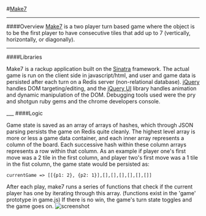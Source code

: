 #<a href="https://fierce-taiga-2233.herokuapp.com/">Make7</a>
____
####Overview
<a href="http://make7.herokuapp.com/">Make7</a> is a two player turn based game where the object is to be the first player to have consecutive tiles that add up to 7 (vertically, horizontally, or diagonally).
___
####Libraries
<p>
Make7 is a rackup application built on the <a href="https://github.com/sinatra/sinatra">Sinatra</a> framework. The actual game is run on the client side in javascript/html, and user and game data is persisted after each turn on a Redis server (non-relational database). <a href="http://jquery.com"/>jQuery</a> handles DOM targeting/editing, and the <a href="http://jqueryui.com/">jQuery UI</a> library handles animation and dynamic manipulation of the DOM. Debugging tools used were the pry and shotgun ruby gems and the chrome developers console.
</p>
___
####Logic
<p>
Game state is saved as an array of arrays of hashes, which through JSON parsing persists the game on Redis quite cleanly. The highest level array is more or less a game data container, and each inner array represents a column of the board. Each successive hash within these column arrays represents a row within that column. As an example if player one's first move was a 2 tile in the first column, and player two's first move was a 1 tile in the fist column, the game state would be persisted as:

```currentGame => [[{p1: 2}, {p2: 1}],[],[],[],[],[],[]]```

After each play, make7 runs a series of functions that check if the current player has one by iterating through this array. (functions exist in the 'game' prototype in game.js)  If there is no win, the game's turn state toggles and the game goes on.
![screenshot](https://github.com/graysonthemason/Make_7/blob/master/public/images/Screen%20Shot.png)

